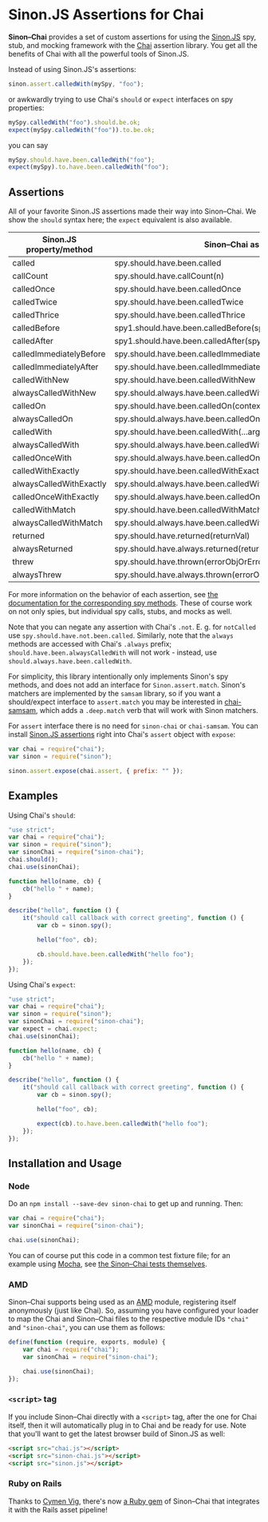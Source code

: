 # Sinon.JS Assertions for Chai

**Sinon–Chai** provides a set of custom assertions for using the [Sinon.JS][] spy, stub, and mocking framework with the
[Chai][] assertion library. You get all the benefits of Chai with all the powerful tools of Sinon.JS.

Instead of using Sinon.JS's assertions:

```javascript
sinon.assert.calledWith(mySpy, "foo");
```

or awkwardly trying to use Chai's `should` or `expect` interfaces on spy properties:

```javascript
mySpy.calledWith("foo").should.be.ok;
expect(mySpy.calledWith("foo")).to.be.ok;
```

you can say

```javascript
mySpy.should.have.been.calledWith("foo");
expect(mySpy).to.have.been.calledWith("foo");
```

## Assertions

All of your favorite Sinon.JS assertions made their way into Sinon–Chai. We show the `should` syntax here; the `expect`
equivalent is also available.

| Sinon.JS property/method | Sinon–Chai assertion                                              |
|--------------------------|-------------------------------------------------------------------|
| called                   | spy.should.have.been.called                                       |
| callCount                | spy.should.have.callCount(n)                                      |
| calledOnce               | spy.should.have.been.calledOnce                                   |
| calledTwice              | spy.should.have.been.calledTwice                                  |
| calledThrice             | spy.should.have.been.calledThrice                                 |
| calledBefore             | spy1.should.have.been.calledBefore(spy2)                          |
| calledAfter              | spy1.should.have.been.calledAfter(spy2)                           |
| calledImmediatelyBefore  | spy.should.have.been.calledImmediatelyBefore(spy2)                |
| calledImmediatelyAfter   | spy.should.have.been.calledImmediatelyAfter(spy2)                 |
| calledWithNew            | spy.should.have.been.calledWithNew                                |
| alwaysCalledWithNew      | spy.should.always.have.been.calledWithNew                         |
| calledOn                 | spy.should.have.been.calledOn(context)                            |
| alwaysCalledOn           | spy.should.always.have.been.calledOn(context)                     |
| calledWith               | spy.should.have.been.calledWith(...args)                          |
| alwaysCalledWith         | spy.should.always.have.been.calledWith(...args)                   |
| calledOnceWith           | spy.should.always.have.been.calledOnceWith(...args)               |
| calledWithExactly        | spy.should.have.been.calledWithExactly(...args)                   |
| alwaysCalledWithExactly  | spy.should.always.have.been.calledWithExactly(...args)            |
| calledOnceWithExactly    | spy.should.always.have.been.calledOnceWithExactly(...args)        |
| calledWithMatch          | spy.should.have.been.calledWithMatch(...args)                     |
| alwaysCalledWithMatch    | spy.should.always.have.been.calledWithMatch(...args)              |
| returned                 | spy.should.have.returned(returnVal)                               |
| alwaysReturned           | spy.should.have.always.returned(returnVal)                        |
| threw                    | spy.should.have.thrown(errorObjOrErrorTypeStringOrNothing)        |
| alwaysThrew              | spy.should.have.always.thrown(errorObjOrErrorTypeStringOrNothing) |

For more information on the behavior of each assertion, see
[the documentation for the corresponding spy methods][spymethods]. These of course work on not only spies, but
individual spy calls, stubs, and mocks as well.

Note that you can negate any assertion with Chai's `.not`. E. g. for `notCalled` use `spy.should.have.not.been.called`. Similarly, note that the `always` methods are accessed with Chai's `.always` prefix; `should.have.been.alwaysCalledWith` will not work - instead, use `should.always.have.been.calledWith`.

For simplicity, this library intentionally only implements Sinon's spy methods, and does not add an interface for `Sinon.assert.match`. Sinon's matchers are implemented by the `samsam` library, so if you want a should/expect interface to `assert.match` you may be interested in [chai-samsam](https://www.chaijs.com/plugins/chai-samsam/), which adds a `.deep.match` verb that will work with Sinon matchers.

For `assert` interface there is no need for `sinon-chai` or `chai-samsam`. You can install [Sinon.JS assertions][sinonassertions] right into Chai's `assert` object with `expose`:

```javascript
var chai = require("chai");
var sinon = require("sinon");

sinon.assert.expose(chai.assert, { prefix: "" });
```

## Examples

Using Chai's `should`:

```javascript
"use strict";
var chai = require("chai");
var sinon = require("sinon");
var sinonChai = require("sinon-chai");
chai.should();
chai.use(sinonChai);

function hello(name, cb) {
    cb("hello " + name);
}

describe("hello", function () {
    it("should call callback with correct greeting", function () {
        var cb = sinon.spy();

        hello("foo", cb);

        cb.should.have.been.calledWith("hello foo");
    });
});
```

Using Chai's `expect`:

```javascript
"use strict";
var chai = require("chai");
var sinon = require("sinon");
var sinonChai = require("sinon-chai");
var expect = chai.expect;
chai.use(sinonChai);

function hello(name, cb) {
    cb("hello " + name);
}

describe("hello", function () {
    it("should call callback with correct greeting", function () {
        var cb = sinon.spy();

        hello("foo", cb);

        expect(cb).to.have.been.calledWith("hello foo");
    });
});
```

## Installation and Usage

### Node

Do an `npm install --save-dev sinon-chai` to get up and running. Then:

```javascript
var chai = require("chai");
var sinonChai = require("sinon-chai");

chai.use(sinonChai);
```

You can of course put this code in a common test fixture file; for an example using [Mocha][], see
[the Sinon–Chai tests themselves][fixturedemo].

### AMD

Sinon–Chai supports being used as an [AMD][] module, registering itself anonymously (just like Chai). So, assuming you
have configured your loader to map the Chai and Sinon–Chai files to the respective module IDs `"chai"` and
`"sinon-chai"`, you can use them as follows:

```javascript
define(function (require, exports, module) {
    var chai = require("chai");
    var sinonChai = require("sinon-chai");

    chai.use(sinonChai);
});
```

### `<script>` tag

If you include Sinon–Chai directly with a `<script>` tag, after the one for Chai itself, then it will automatically plug
in to Chai and be ready for use. Note that you'll want to get the latest browser build of Sinon.JS as well:

```html
<script src="chai.js"></script>
<script src="sinon-chai.js"></script>
<script src="sinon.js"></script>
```

### Ruby on Rails

Thanks to [Cymen Vig][], there's now [a Ruby gem][] of Sinon–Chai that integrates it with the Rails asset pipeline!


[Sinon.JS]: http://sinonjs.org/
[Chai]: http://chaijs.com/
[spymethods]: http://sinonjs.org/docs/#spies-api
[sinonassertions]: http://sinonjs.org/docs/#assertions
[Mocha]: https://mochajs.org/
[fixturedemo]: https://github.com/domenic/sinon-chai/tree/master/test/
[AMD]: https://github.com/amdjs/amdjs-api/wiki/AMD
[Cymen Vig]: https://github.com/cymen
[a Ruby gem]: https://github.com/cymen/sinon-chai-rails
